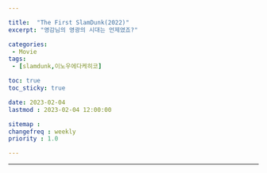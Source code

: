 ```yaml
---

title:  "The First SlamDunk(2022)"
excerpt: "영감님의 영광의 시대는 언제였죠?"

categories:
 - Movie
tags:
 - [slamdunk,이노우에다케히코]

toc: true
toc_sticky: true

date: 2023-02-04
lastmod : 2023-02-04 12:00:00

sitemap :
changefreq : weekly
priority : 1.0

---
```

---
